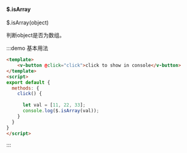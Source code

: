#### $.isArray

$.isArray(object)

判断object是否为数组。

:::demo 基本用法
```html
<template>
    <v-button @click="click">click to show in console</v-button>
</template>
<script>
export default {
  methods: {
    click() {
      
      let val = [11, 22, 33];
      console.log($.isArray(val));
    }
  }
}
</script>
```
:::
